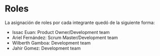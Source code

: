 # Roles
La asignación de roles por cada integrante quedó de la siguiente forma:

- Issac Euan: Product Owner/Development team
- Ariel Fernández: Scrum Master/Development team
- Wilberth Gamboa: Development team
- Jahir Gomez: Development team
